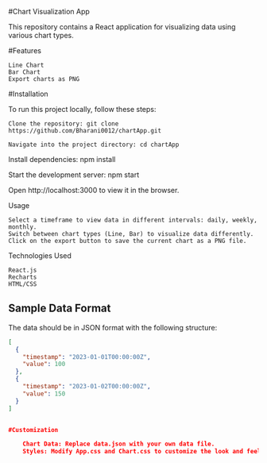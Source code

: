 #Chart Visualization App

This repository contains a React application for visualizing data using various chart types.

#Features

    Line Chart
    Bar Chart
    Export charts as PNG

#Installation

To run this project locally, follow these steps:

    Clone the repository: git clone https://github.com/Bharani0012/chartApp.git

    Navigate into the project directory: cd chartApp

Install dependencies: npm install

Start the development server: npm start

Open http://localhost:3000 to view it in the browser.

Usage

    Select a timeframe to view data in different intervals: daily, weekly, monthly.
    Switch between chart types (Line, Bar) to visualize data differently.
    Click on the export button to save the current chart as a PNG file.

Technologies Used

    React.js
    Recharts
    HTML/CSS
## Sample Data Format

The data should be in JSON format with the following structure:
```json
[
  {
    "timestamp": "2023-01-01T00:00:00Z",
    "value": 100
  },
  {
    "timestamp": "2023-01-02T00:00:00Z",
    "value": 150
  }
]


#Customization

    Chart Data: Replace data.json with your own data file.
    Styles: Modify App.css and Chart.css to customize the look and feel.
